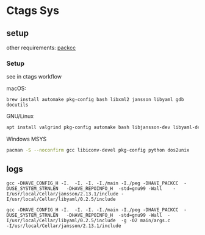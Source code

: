 # Ctags Sys

## setup

other requirements: [packcc](https://github.com/arithy/packcc)

### Setup

see in ctags workflow

macOS:

```
brew install automake pkg-config bash libxml2 jansson libyaml gdb docutils
```

GNU/Linux

```bash
apt install valgrind pkg-config automake bash libjansson-dev libyaml-dev libseccomp-dev libxml2-dev gdb
```

Windows MSYS

```bash
pacman -S --noconfirm gcc libiconv-devel pkg-config python dos2unix
```

## logs

```
gcc -DHAVE_CONFIG_H -I.  -I. -I. -I./main -I./peg -DHAVE_PACKCC  -DUSE_SYSTEM_STRNLEN   -DHAVE_REPOINFO_H  -std=gnu99 -Wall    -I/usr/local/Cellar/jansson/2.13.1/include -I/usr/local/Cellar/libyaml/0.2.5/include 
```

```
gcc -DHAVE_CONFIG_H -I.  -I. -I. -I./main -I./peg -DHAVE_PACKCC  -DUSE_SYSTEM_STRNLEN   -DHAVE_REPOINFO_H  -std=gnu99 -Wall  -I/usr/local/Cellar/libyaml/0.2.5/include  -g -O2 main/args.c
-I/usr/local/Cellar/jansson/2.13.1/include
```
